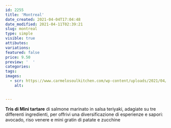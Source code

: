 ```yaml
---
id: 2255
title: 'Montreal'
date_created: 2021-04-04T17:04:48
date_modified: 2021-04-11T02:39:21
slug: montreal
type: simple
visible: true
attibutes: 
variations:
featured: false
price: 9.50
preview: '  '
categories: 
tags: 
images: 
  - scr: https://www.carmelosoulkitchen.com/wp-content/uploads/2021/04/MONTREAL-Tartare-SOLO-LOGO.png
    alt: 


---
```


<p><strong>Tris di Mini tartare</strong> di salmone marinato in salsa teriyaki, adagiate su tre differenti ingredienti, per offrivi una diversificazione di esperienze e sapori: avocado, riso venere e mini gratin di patate e zucchine</p>

